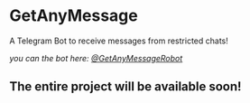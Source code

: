 # GetAnyMessage
A Telegram Bot to receive messages from restricted chats!

_you can the bot here: [@GetAnyMessageRobot](https://t.me/GetAnyMessageRobot)_

## The entire project will be available soon!

